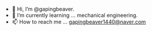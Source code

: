 - 👋 Hi, I’m @gapingbeaver.
- 🌱 I’m currently learning ... mechanical engineering.
- 📫 How to reach me ... gapingbeaver1440@naver.com

<!---
gapingbeaver/gapingbeaver is a ✨ special ✨ repository because its `README.md` (this file) appears on your GitHub profile.
You can click the Preview link to take a look at your changes.
--->
